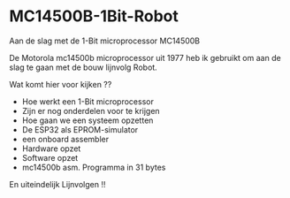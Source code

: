 # MC14500B-1Bit-Robot
Aan de slag met de 1-Bit microprocessor MC14500B

De Motorola mc14500b microprocessor uit 1977
heb ik gebruikt om aan de slag te gaan met de bouw 
lijnvolg Robot.

Wat komt hier voor kijken ??

- Hoe werkt een 1-Bit microprocessor
- Zijn er nog onderdelen voor te krijgen
- Hoe gaan we een systeem opzetten
- De ESP32 als EPROM-simulator
- een onboard assembler
- Hardware opzet
- Software opzet
- mc14500b asm. Programma in 31 bytes

En uiteindelijk Lijnvolgen !!

